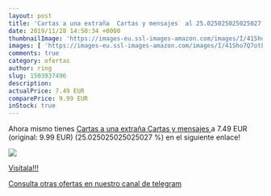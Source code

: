 ```yaml
---
layout: post
title: 'Cartas a una extraña  Cartas y mensajes  al 25.025025025025027 % de descuento'
date: 2019/11/28 14:50:34 +0000
thumbnailImage: 'https://images-eu.ssl-images-amazon.com/images/I/41Sho7Q7otL._SL200_.jpg'
images: [ 'https://images-eu.ssl-images-amazon.com/images/I/41Sho7Q7otL._SL200_.jpg' ]
comments: true
category: ofertas
author: ring
slug: 1503937496
description:
actualPrice: 7.49 EUR
comparePrice: 9.99 EUR
inStock: true
---
```


Ahora mismo tienes [Cartas a una extraña  Cartas y mensajes ](https://www.amazon.com/dp/1503937496/?tag=redken08-20) a 7.49 EUR (original: 9.99 EUR) (25.025025025025027 %) en el siguiente enlace!

[![](https://images-eu.ssl-images-amazon.com/images/I/41Sho7Q7otL._SL200_.jpg)](https://www.amazon.com/dp/1503937496/?tag=redken08-20)

[Visítala!!!](https://www.amazon.com/dp/1503937496/?tag=redken08-20)

[Consulta otras ofertas en nuestro canal de telegram](https://t.me/s/ofertas25)
